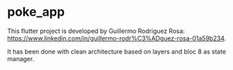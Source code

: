 # poke_app

This flutter project is developed by Guillermo Rodriguez Rosa: https://www.linkedin.com/in/guillermo-rodr%C3%ADguez-rosa-01a59b234.

It has been done with clean architecture based on layers and bloc 8 as state manager.


